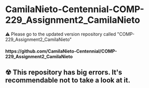 # CamilaNieto-Centennial-COMP-229_Assignment2_CamilaNieto
⚠ Please go to the updated version repository called "COMP-229_Assignment2_CamilaNieto"
<h4>https://github.com/CamilaNieto-Centennial/COMP-229_Assignment2_CamilaNieto</h4>

## ☢ This repository has big errors. It's recommendable not to take a look at it.
